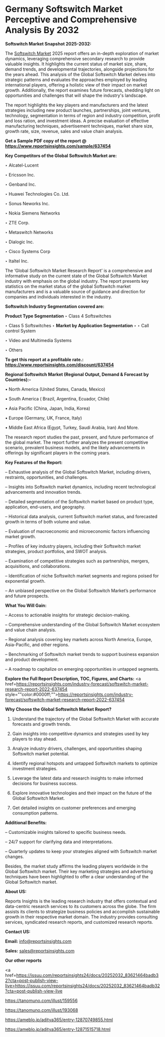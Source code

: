 # Germany Softswitch Market Perceptive and Comprehensive Analysis By 2032

<strong>Softswitch Market Snapshot 2025-2032:</strong>

The <a href=https://www.reportsinsights.com/sample/637454>Softswitch Market</a> 2025 report offers an in-depth exploration of market dynamics, leveraging comprehensive secondary research to provide valuable insights. It highlights the current status of market size, share, demand trends, and developmental trajectories, alongside projections for the years ahead. This analysis of the Global Softswitch Market delves into strategic patterns and evaluates the approaches employed by leading international players, offering a holistic view of their impact on market growth. Additionally, the report examines future forecasts, shedding light on opportunities and challenges that will shape the industry's landscape.

The report highlights the key players and manufacturers and the latest strategies including new product launches, partnerships, joint ventures, technology, segmentation in terms of region and industry competition, profit and loss ration, and investment ideas. A precise evaluation of effective manufacturing techniques, advertisement techniques, market share size, growth rate, size, revenue, sales and value chain analysis.

<strong>Get a Sample PDF copy of the report @ <a href=https://www.reportsinsights.com/sample/637454 style=color:#0000ff;>https://www.reportsinsights.com/sample/637454</a></strong>

<strong>Key Competitors of the Global Softswitch Market are:</strong>

‣ Alcatel-Lucent

‣ Ericsson Inc.

‣ Genband Inc.

‣ Huawei Technologies Co. Ltd.

‣ Sonus Neworks Inc.

‣ Nokia Siemens Networks

‣ ZTE Corp.

‣ Metaswitch Networks

‣ Dialogic Inc.

‣ Cisco Systems Corp

‣ Italtel Inc.

The ‘Global Softswitch Market Research Report’ is a comprehensive and informative study on the current state of the Global Softswitch Market industry with emphasis on the global industry. The report presents key statistics on the market status of the global Softswitch market manufacturers and is a valuable source of guidance and direction for companies and individuals interested in the industry.

<strong>Softswitch Industry Segmentation covered are:</strong>

<strong>Product Type Segmentation</strong>
‣
Class 4 Softswitches

‣ Class 5 Softswitches
‣ 
<strong>Market by Application Segmentation</strong>
‣
‣  Call control System

‣ Video and Multimedia Systems

‣ Others

<strong>To get this report at a profitable rate.: <a href=https://www.reportsinsights.com/discount/637454 style=color:#0000ff;>https://www.reportsinsights.com/discount/637454</a></strong>

<strong>Regional Softswitch Market (Regional Output, Demand &amp; Forecast by Countries):-</strong>

• North America (United States, Canada, Mexico)

• South America ( Brazil, Argentina, Ecuador, Chile)

• Asia Pacific (China, Japan, India, Korea)

• Europe (Germany, UK, France, Italy)

• Middle East Africa (Egypt, Turkey, Saudi Arabia, Iran) And More.

The research report studies the past, present, and future performance of the global market. The report further analyzes the present competitive scenario, prevalent business models, and the likely advancements in offerings by significant players in the coming years.

<strong>Key Features of the Report:</strong>

– Exhaustive analysis of the Global Softswitch Market, including drivers, restraints, opportunities, and challenges.

– Insights into Softswitch market dynamics, including recent technological advancements and innovation trends.

– Detailed segmentation of the Softswitch market based on product type, application, end-users, and geography.

– Historical data analysis, current Softswitch market status, and forecasted growth in terms of both volume and value.

– Evaluation of macroeconomic and microeconomic factors influencing market growth.

– Profiles of key industry players, including their Softswitch market strategies, product portfolios, and SWOT analysis.

– Examination of competitive strategies such as partnerships, mergers, acquisitions, and collaborations.

– Identification of niche Softswitch market segments and regions poised for exponential growth.

– An unbiased perspective on the Global Softswitch Market’s performance and future prospects.

<strong>What You Will Gain:</strong>

– Access to actionable insights for strategic decision-making.

– Comprehensive understanding of the Global Softswitch Market ecosystem and value chain analysis.

– Regional analysis covering key markets across North America, Europe, Asia-Pacific, and other regions.

– Benchmarking of Softswitch market trends to support business expansion and product development.

– A roadmap to capitalize on emerging opportunities in untapped segments.

<strong>Explore the Full Report Description, TOC, Figures, and Charts:</strong>
<a href=https://reportsinsights.com/industry-forecast/softswitch-market-research-report-2022-637454 style=""color:#0000ff;"">https://reportsinsights.com/industry-forecast/softswitch-market-research-report-2022-637454</a>

<strong>Why Choose the Global Softswitch Market Report?</strong>

1. Understand the trajectory of the Global Softswitch Market with accurate forecasts and growth trends.

2. Gain insights into competitive dynamics and strategies used by key players to stay ahead.

3. Analyze industry drivers, challenges, and opportunities shaping Softswitch market potential.

4. Identify regional hotspots and untapped Softswitch markets to optimize investment strategies.

5. Leverage the latest data and research insights to make informed decisions for business success.

6. Explore innovative technologies and their impact on the future of the Global Softswitch Market.

7. Get detailed insights on customer preferences and emerging consumption patterns.

<strong>Additional Benefits:</strong>

– Customizable insights tailored to specific business needs.

– 24/7 support for clarifying data and interpretations.

– Quarterly updates to keep your strategies aligned with Softswitch market changes.

Besides, the market study affirms the leading players worldwide in the Global Softswitch market. Their key marketing strategies and advertising techniques have been highlighted to offer a clear understanding of the Global Softswitch market.

<strong><strong>About US</strong>:</strong>

Reports Insights is the leading research industry that offers contextual and data-centric research services to its customers across the globe. The firm assists its clients to strategize business policies and accomplish sustainable growth in their respective market domain. The industry provides consulting services, syndicated research reports, and customized research reports.

<strong>Contact US:</strong>

<p class=><b>Email:</b> <a href=mailto:info@reportsinsights.com>info@reportsinsights.com</a></p>
<p class=><b>Sales:</b> <a href=mailto:sales@reportsinsights.com>sales@reportsinsights.com</a></p>

<strong>Our other reports</strong>

<a href=https://issuu.com/reportsinsights24/docs/20252032_83621464badb32?cta=post-publish-view-live>https://issuu.com/reportsinsights24/docs/20252032_83621464badb32?cta=post-publish-view-live</a>

<a href=https://tanomuno.com/illust/159556>https://tanomuno.com/illust/159556</a>

<a href=https://tanomuno.com/illust/193068>https://tanomuno.com/illust/193068</a>

<a href=https://ameblo.jp/aditya365/entry-12870749855.html>https://ameblo.jp/aditya365/entry-12870749855.html</a>

<a href=https://ameblo.jp/aditya365/entry-12871515718.html>https://ameblo.jp/aditya365/entry-12871515718.html</a>
